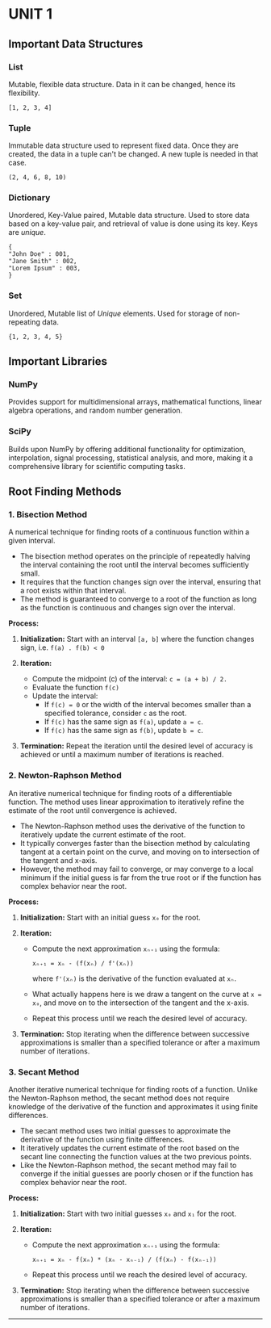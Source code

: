 # UNIT 1

## Important Data Structures

### List
Mutable, flexible data structure. Data in it can be changed, hence its flexibility.

    [1, 2, 3, 4]
    
### Tuple
Immutable data structure used to represent fixed data. Once they are created, the data in a tuple can't be changed. A new tuple is needed in that case.

    (2, 4, 6, 8, 10)
    
### Dictionary
Unordered, Key-Value paired, Mutable data structure. Used to store data based on a key-value pair, and retrieval of value is done using its key. Keys are *unique*.

    {
    "John Doe" : 001,
    "Jane Smith" : 002,
    "Lorem Ipsum" : 003,
    }
    
### Set
Unordered, Mutable list of *Unique* elements. Used for storage of non-repeating data.

    {1, 2, 3, 4, 5}

## Important Libraries

### NumPy
Provides support for multidimensional arrays, mathematical functions, linear algebra operations, and random number generation.
    
### SciPy
Builds upon NumPy by offering additional functionality for optimization, interpolation, signal processing, statistical analysis, and more, making it a comprehensive library for scientific computing tasks.


## Root Finding Methods

### 1. Bisection Method
A numerical technique for finding roots of a continuous function within a given interval.

- The bisection method operates on the principle of repeatedly halving the interval containing the root until the interval becomes sufficiently small.
- It requires that the function changes sign over the interval, ensuring that a root exists within that interval.
- The method is guaranteed to converge to a root of the function as long as the function is continuous and changes sign over the interval.

**Process:**
1. **Initialization:** Start with an interval `[a, b]` where the function changes sign, i.e. `f(a) . f(b) < 0`

2. **Iteration:**
    - Compute the midpoint \(c\) of the interval: `c = (a + b) / 2.`
    - Evaluate the function `f(c)`
    - Update the interval:
        - If `f(c) = 0` or the width of the interval becomes smaller than a specified tolerance, consider `c` as the root.
        - If `f(c)` has the same sign as `f(a)`, update `a = c`.
        - If `f(c)` has the same sign as `f(b)`, update `b = c`.

3. **Termination:** Repeat the iteration until the desired level of accuracy is achieved or until a maximum number of iterations is reached.


### 2. Newton-Raphson Method
An iterative numerical technique for finding roots of a differentiable function. The method uses linear approximation to iteratively refine the estimate of the root until convergence is achieved.

- The Newton-Raphson method uses the derivative of the function to iteratively update the current estimate of the root.
- It typically converges faster than the bisection method by calculating tangent at a certain point on the curve, and moving on to intersection of the tangent and x-axis.
- However, the method may fail to converge, or may converge to a local minimum if the initial guess is far from the true root or if the function has complex behavior near the root.

**Process:**
1. **Initialization:** Start with an initial guess `x₀` for the root.

2. **Iteration:**
    - Compute the next approximation `xₙ₊₁` using the formula:

        `xₙ₊₁ = xₙ - (f(xₙ) / f'(xₙ))`

        where `f'(xₙ)` is the derivative of the function evaluated at `xₙ`.
    
    - What actually happens here is we draw a tangent on the curve at `x = x₀`, and move on to the intersection of the tangent and the x-axis.

    - Repeat this process until we reach the desired level of accuracy.

3. **Termination:** Stop iterating when the difference between successive approximations is smaller than a specified tolerance or after a maximum number of iterations.

### 3. Secant Method
Another iterative numerical technique for finding roots of a function. Unlike the Newton-Raphson method, the secant method does not require knowledge of the derivative of the function and approximates it using finite differences.

- The secant method uses two initial guesses to approximate the derivative of the function using finite differences.
- It iteratively updates the current estimate of the root based on the secant line connecting the function values at the two previous points.
- Like the Newton-Raphson method, the secant method may fail to converge if the initial guesses are poorly chosen or if the function has complex behavior near the root.

**Process:**
1. **Initialization:** Start with two initial guesses `x₀` and `x₁` for the root.

2. **Iteration:**
    - Compute the next approximation `xₙ₊₁` using the formula:

        `xₙ₊₁ = xₙ - f(xₙ) * (xₙ - xₙ₋₁) / (f(xₙ) - f(xₙ₋₁))`

    - Repeat this process until we reach the desired level of accuracy.

3. **Termination:** Stop iterating when the difference between successive approximations is smaller than a specified tolerance or after a maximum number of iterations.

---
